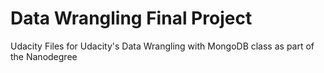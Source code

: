 # Data Wrangling Final Project
Udacity Files for Udacity's Data Wrangling with MongoDB class as part of the Nanodegree
